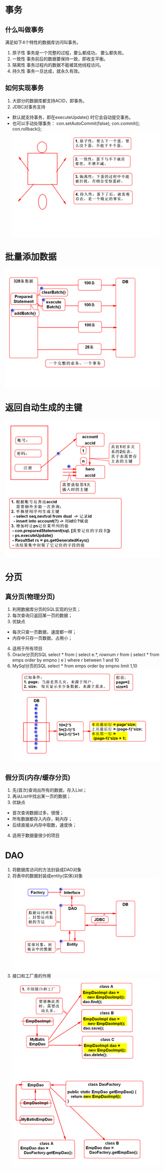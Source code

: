 # 事务
## 什么叫做事务
 满足如下4个特性的数据库访问叫事务。
 1. 原子性
   事务是一个完整的过程，要么都成功，
   要么都失败。
 2. 一致性
   事务前后的数据要保持一致，即收支平衡。
 3. 隔离性
   事务过程内的数据不能被其他线程访问。
 4. 持久性
   事务一旦达成，就永久有效。
## 如何实现事务
 1. 大部分的数据库都支持ACID，即事务。
 2. JDBC对事务支持
  - 默认就支持事务，即在executeUpdate()
    时它会自动提交事务。
  - 也可以手动处理事务：
	con.setAutoCommit(false);
	con.commit();
	con.rollback();
![](1-transaction.png)

# 批量添加数据
![](2-batch.png)

# 返回自动生成的主键
![](3-getGeneratedKeys.png)

# 分页
## 真分页(物理分页)
1. 利用数据库分页的SQL实现的分页；
2. 每次查询只返回某一页的数据；
3. 优缺点
 - 每次只查一页数据，速度都一样；
 - 内存中只存一页数据，占用小；
4. 适用于所有项目
5. Oracle分页的SQL
	select * from (
		select e.*, rownum r from (
			select * from emps 
			order by empno
		) e
	) where r between 1 and 10
6. MySql分页的SQL
	select * from emps
	order by empno
	limit 1,10
![](4-page.png)

## 假分页(内存/缓存分页)
1. 先(首次)查询出所有的数据，存入List；
2. 再从List中找出某一页的数据；
3. 优缺点
 - 首次查询数据过多，很慢；
 - 所有数据都存入内存，耗内存；
 - 后续直接从内存中取数，速度快；
4. 适用于数据量很少的项目

# DAO
1. 将数据库访问的方法封装成DAO对象
2. 将表中的数据封装成entity(实体)对象
![](5-dao.png)
3. 接口和工厂类的作用
![](6-interface.png)
